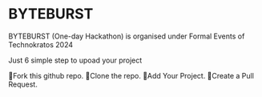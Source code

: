 # BYTEBURST
BYTEBURST (One-day Hackathon) is organised under Formal Events of Technokratos 2024

Just 6 simple step to upoad your project

🎯Fork this github repo.
🎯Clone the repo.
🎯Add Your Project.
🎯Create a Pull Request.
